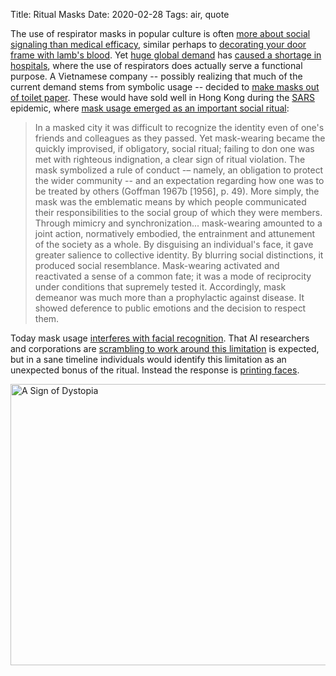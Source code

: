 Title: Ritual Masks
Date: 2020-02-28
Tags: air, quote

The use of respirator masks in popular culture is often [more about social signaling than medical efficacy](https://www.sapiens.org/culture/coronavirus-mask/), similar perhaps to [decorating your door frame with lamb's blood](https://www.biblehub.com/exodus/12-13.htm). Yet [huge global demand](https://www.nytimes.com/2020/02/06/business/coronavirus-face-masks.html) has [caused a shortage in hospitals](https://www.nytimes.com/2020/02/07/health/hospitals-coronavirus.html), where the use of respirators does actually serve a functional purpose. A Vietnamese company -- possibly realizing that much of the current demand stems from symbolic usage -- decided to [make masks out of toilet paper](https://www.insider.com/vietnam-company-using-toilet-paper-for-coronavirus-masks-faces-penalty-2020-2). These would have sold well in Hong Kong during the [SARS](https://en.wikipedia.org/wiki/Severe_acute_respiratory_syndrome) epidemic, where [mask usage emerged as an important social ritual](https://onlinelibrary.wiley.com/doi/10.1002/9781444305012.ch8):

> In a masked city it was difficult to recognize the identity even of one's friends and colleagues as they passed. Yet mask-wearing became the quickly improvised, if obligatory, social ritual; failing to don one was met with righteous indignation, a clear sign of ritual violation. The mask symbolized a rule of conduct -– namely, an obligation to protect the wider community -- and an expectation regarding how one was to be treated by others (Goffman 1967b [1956], p. 49). More simply, the mask was the emblematic means by which people communicated their responsibilities to the social group of which they were members. Through mimicry and synchronization... mask-wearing amounted to a joint action, normatively embodied, the entrainment and attunement of the society as a whole. By disguising an individual's face, it gave greater salience to collective identity. By blurring social distinctions, it produced social resemblance. Mask-wearing activated and reactivated a sense of a common fate; it was a mode of reciprocity under conditions that supremely tested it. Accordingly, mask demeanor was much more than a prophylactic against disease. It showed deference to public emotions and the decision to respect them.

Today mask usage [interferes with facial recognition](https://finance.yahoo.com/news/frustration-grows-china-face-masks-184312468.html). That AI researchers and corporations are [scrambling to work around this limitation](https://www.abacusnews.com/tech/wearing-mask-wont-stop-facial-recognition-anymore/article/3051388) is expected, but in a sane timeline individuals would identify this limitation as an unexpected bonus of the ritual. Instead the response is [printing faces](https://faceidmasks.com/).

<a href="https://www.flickr.com/photos/pigmonkey/49601070143/in/dateposted/" title="A Sign of Dystopia"><img src="https://live.staticflickr.com/65535/49601070143_43307cabf6_c.jpg" width="800" height="450" alt="A Sign of Dystopia"></a>
